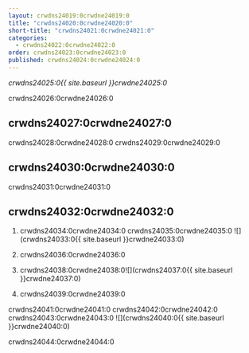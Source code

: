 ```yaml
---
layout: crwdns24019:0crwdne24019:0
title: "crwdns24020:0crwdne24020:0"
short-title: "crwdns24021:0crwdne24021:0"
categories:
  - crwdns24022:0crwdne24022:0
order: crwdns24023:0crwdne24023:0
published: crwdns24024:0crwdne24024:0
---
```

*crwdns24025:0{{ site.baseurl }}crwdne24025:0*

crwdns24026:0crwdne24026:0

## crwdns24027:0crwdne24027:0

crwdns24028:0crwdne24028:0 crwdns24029:0crwdne24029:0

## crwdns24030:0crwdne24030:0

crwdns24031:0crwdne24031:0

## crwdns24032:0crwdne24032:0

1. crwdns24034:0crwdne24034:0 crwdns24035:0crwdne24035:0 ![](crwdns24033:0{{ site.baseurl }}crwdne24033:0)

2. crwdns24036:0crwdne24036:0

3. crwdns24038:0crwdne24038:0![](crwdns24037:0{{ site.baseurl }}crwdne24037:0)

4. crwdns24039:0crwdne24039:0

crwdns24041:0crwdne24041:0 crwdns24042:0crwdne24042:0 crwdns24043:0crwdne24043:0 ![](crwdns24040:0{{ site.baseurl }}crwdne24040:0)

crwdns24044:0crwdne24044:0